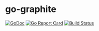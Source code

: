 # go-graphite

[![GoDoc](https://godoc.org/github.com/jasonhancock/go-graphite?status.svg)](https://godoc.org/github.com/jasonhancock/go-graphite)
[![Go Report Card](https://goreportcard.com/badge/github.com/jasonhancock/go-graphite)](https://goreportcard.com/report/github.com/jasonhancock/go-graphite)
[![Build Status](https://travis-ci.org/jasonhancock/go-graphite.svg?branch=master)](https://travis-ci.org/jasonhancock/go-graphite)
